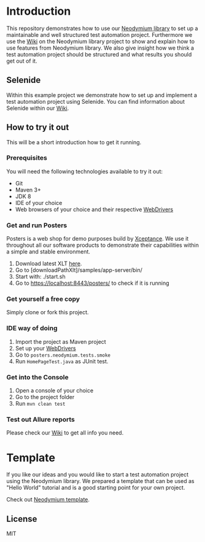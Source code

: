 # Introduction
This repository demonstrates how to use our [Neodymium library](https://github.com/Xceptance/neodymium-library) to set up a maintainable and well structured test automation project. Furthermore we use the [Wiki](https://github.com/Xceptance/neodymium-library/wiki) on the Neodymium library project to show and explain how to use features from Neodymium library. We also give insight how we think a test automation project should be structured and what results you should get out of it.

## Selenide
Within this example project we demonstrate how to set up and implement a test automation project using Selenide. You can find information about Selenide within our [Wiki](https://github.com/Xceptance/neodymium-library/wiki/Selenide).

## How to try it out
This will be a short introduction how to get it running. 

### Prerequisites
You will need the following technologies available to try it out:
* Git
* Maven 3+
* JDK 8
* IDE of your choice 
* Web browsers of your choice and their respective [WebDrivers](https://github.com/Xceptance/neodymium-library/wiki/How-to-set-up-a-WebDriver)

### Get and run Posters
Posters is a web shop for demo purposes build by [Xceptance](https://www.xceptance.com/en/). We use it throughout all our software products to demonstrate their capabilities within a simple and stable environment. 
1. Download latest XLT [here](https://www.xceptance.com/en/xlt/download.html).
2. Go to [downloadPathXlt]/samples/app-server/bin/
3. Start with: ./start.sh
4. Go to [https://localhost:8443/posters/](https://localhost:8443/posters/) to check if it is running

### Get yourself a free copy
Simply clone or fork this project.

### IDE way of doing
1. Import the project as Maven project
2. Set up your [WebDrivers](https://github.com/Xceptance/neodymium-library/wiki/How-to-set-up-a-WebDriver)
3. Go to `posters.neodymium.tests.smoke`
4. Run `HomePageTest.java` as JUnit test.

### Get into the Console
1. Open a console of your choice
2. Go to the project folder
3. Run `mvn clean test`

### Test out Allure reports
Please check our [Wiki](https://github.com/Xceptance/neodymium-library/wiki/Allure-reports) to get all info you need.
 
# Template
If you like our ideas and you would like to start a test automation project using the Neodymium library. We prepared a template that can be used as "Hello World" tutorial and is a good starting point for your own project.

Check out [Neodymium template](https://github.com/Xceptance/neodymium-template).

## License
MIT
